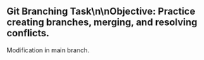 ## Git Branching Task\n\nObjective: Practice creating branches, merging, and resolving conflicts.
Modification in main branch.
